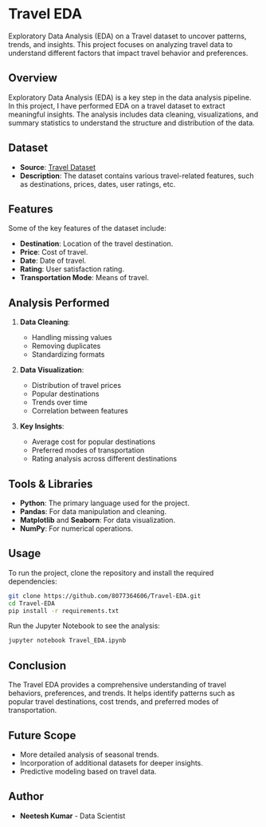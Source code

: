
# Travel EDA

Exploratory Data Analysis (EDA) on a Travel dataset to uncover patterns, trends, and insights. This project focuses on analyzing travel data to understand different factors that impact travel behavior and preferences. 

## Overview

Exploratory Data Analysis (EDA) is a key step in the data analysis pipeline. In this project, I have performed EDA on a travel dataset to extract meaningful insights. The analysis includes data cleaning, visualizations, and summary statistics to understand the structure and distribution of the data.

## Dataset

- **Source**: [Travel Dataset](#)
- **Description**: The dataset contains various travel-related features, such as destinations, prices, dates, user ratings, etc.

## Features

Some of the key features of the dataset include:
- **Destination**: Location of the travel destination.
- **Price**: Cost of travel.
- **Date**: Date of travel.
- **Rating**: User satisfaction rating.
- **Transportation Mode**: Means of travel.

## Analysis Performed

1. **Data Cleaning**: 
   - Handling missing values
   - Removing duplicates
   - Standardizing formats

2. **Data Visualization**: 
   - Distribution of travel prices
   - Popular destinations
   - Trends over time
   - Correlation between features

3. **Key Insights**: 
   - Average cost for popular destinations
   - Preferred modes of transportation
   - Rating analysis across different destinations

## Tools & Libraries

- **Python**: The primary language used for the project.
- **Pandas**: For data manipulation and cleaning.
- **Matplotlib** and **Seaborn**: For data visualization.
- **NumPy**: For numerical operations.

## Usage

To run the project, clone the repository and install the required dependencies:

```bash
git clone https://github.com/8077364606/Travel-EDA.git
cd Travel-EDA
pip install -r requirements.txt
```

Run the Jupyter Notebook to see the analysis:

```bash
jupyter notebook Travel_EDA.ipynb
```

## Conclusion

The Travel EDA provides a comprehensive understanding of travel behaviors, preferences, and trends. It helps identify patterns such as popular travel destinations, cost trends, and preferred modes of transportation.

## Future Scope

- More detailed analysis of seasonal trends.
- Incorporation of additional datasets for deeper insights.
- Predictive modeling based on travel data.

## Author

- **Neetesh Kumar** - Data Scientist
